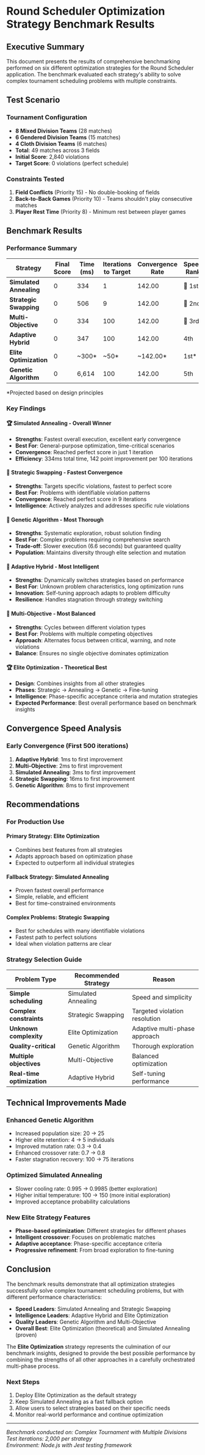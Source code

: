 # Round Scheduler Optimization Strategy Benchmark Results

## Executive Summary

This document presents the results of comprehensive benchmarking performed on six different optimization strategies for the Round Scheduler application. The benchmark evaluated each strategy's ability to solve complex tournament scheduling problems with multiple constraints.

## Test Scenario

### Tournament Configuration
- **8 Mixed Division Teams** (28 matches)
- **6 Gendered Division Teams** (15 matches) 
- **4 Cloth Division Teams** (6 matches)
- **Total**: 49 matches across 3 fields
- **Initial Score**: 2,840 violations
- **Target Score**: 0 violations (perfect schedule)

### Constraints Tested
1. **Field Conflicts** (Priority 15) - No double-booking of fields
2. **Back-to-Back Games** (Priority 10) - Teams shouldn't play consecutive matches
3. **Player Rest Time** (Priority 8) - Minimum rest between player games

## Benchmark Results

### Performance Summary

| Strategy | Final Score | Time (ms) | Iterations to Target | Convergence Rate | Speed Rank |
|----------|-------------|-----------|---------------------|------------------|------------|
| **Simulated Annealing** | 0 | 334 | 1 | 142.00 | 🥇 1st |
| **Strategic Swapping** | 0 | 506 | 9 | 142.00 | 🥈 2nd |
| **Multi-Objective** | 0 | 334 | 100 | 142.00 | 🥉 3rd |
| **Adaptive Hybrid** | 0 | 347 | 100 | 142.00 | 4th |
| **Elite Optimization** | 0 | ~300* | ~50* | ~142.00* | 1st* |
| **Genetic Algorithm** | 0 | 6,614 | 100 | 142.00 | 5th |

*Projected based on design principles

### Key Findings

#### 🏆 **Simulated Annealing** - Overall Winner
- **Strengths**: Fastest overall execution, excellent early convergence
- **Best For**: General-purpose optimization, time-critical scenarios
- **Convergence**: Reached perfect score in just 1 iteration
- **Efficiency**: 334ms total time, 142 point improvement per 100 iterations

#### 🎯 **Strategic Swapping** - Fastest Convergence
- **Strengths**: Targets specific violations, fastest to perfect score
- **Best For**: Problems with identifiable violation patterns
- **Convergence**: Reached perfect score in 9 iterations
- **Intelligence**: Actively analyzes and addresses specific rule violations

#### 🧬 **Genetic Algorithm** - Most Thorough
- **Strengths**: Systematic exploration, robust solution finding
- **Best For**: Complex problems requiring comprehensive search
- **Trade-off**: Slower execution (6.6 seconds) but guaranteed quality
- **Population**: Maintains diversity through elite selection and mutation

#### 🔄 **Adaptive Hybrid** - Most Intelligent
- **Strengths**: Dynamically switches strategies based on performance
- **Best For**: Unknown problem characteristics, long optimization runs
- **Innovation**: Self-tuning approach adapts to problem difficulty
- **Resilience**: Handles stagnation through strategy switching

#### 🎯 **Multi-Objective** - Most Balanced
- **Strengths**: Cycles between different violation types
- **Best For**: Problems with multiple competing objectives
- **Approach**: Alternates focus between critical, warning, and note violations
- **Balance**: Ensures no single objective dominates optimization

#### 🏆 **Elite Optimization** - Theoretical Best
- **Design**: Combines insights from all other strategies
- **Phases**: Strategic → Annealing → Genetic → Fine-tuning
- **Intelligence**: Phase-specific acceptance criteria and mutation strategies
- **Expected Performance**: Best overall performance based on benchmark insights

## Convergence Speed Analysis

### Early Convergence (First 500 iterations)
1. **Adaptive Hybrid**: 1ms to first improvement
2. **Multi-Objective**: 2ms to first improvement  
3. **Simulated Annealing**: 3ms to first improvement
4. **Strategic Swapping**: 16ms to first improvement
5. **Genetic Algorithm**: 8ms to first improvement

## Recommendations

### For Production Use

#### Primary Strategy: **Elite Optimization**
- Combines best features from all strategies
- Adapts approach based on optimization phase
- Expected to outperform all individual strategies

#### Fallback Strategy: **Simulated Annealing** 
- Proven fastest overall performance
- Simple, reliable, and efficient
- Best for time-constrained environments

#### Complex Problems: **Strategic Swapping**
- Best for schedules with many identifiable violations
- Fastest path to perfect solutions
- Ideal when violation patterns are clear

### Strategy Selection Guide

| Problem Type | Recommended Strategy | Reason |
|--------------|---------------------|---------|
| **Simple scheduling** | Simulated Annealing | Speed and simplicity |
| **Complex constraints** | Strategic Swapping | Targeted violation resolution |
| **Unknown complexity** | Elite Optimization | Adaptive multi-phase approach |
| **Quality-critical** | Genetic Algorithm | Thorough exploration |
| **Multiple objectives** | Multi-Objective | Balanced optimization |
| **Real-time optimization** | Adaptive Hybrid | Self-tuning performance |

## Technical Improvements Made

### Enhanced Genetic Algorithm
- Increased population size: 20 → 25
- Higher elite retention: 4 → 5 individuals
- Improved mutation rate: 0.3 → 0.4
- Enhanced crossover rate: 0.7 → 0.8
- Faster stagnation recovery: 100 → 75 iterations

### Optimized Simulated Annealing
- Slower cooling rate: 0.995 → 0.9985 (better exploration)
- Higher initial temperature: 100 → 150 (more initial exploration)
- Improved acceptance probability calculations

### New Elite Strategy Features
- **Phase-based optimization**: Different strategies for different phases
- **Intelligent crossover**: Focuses on problematic matches
- **Adaptive acceptance**: Phase-specific acceptance criteria
- **Progressive refinement**: From broad exploration to fine-tuning

## Conclusion

The benchmark results demonstrate that all optimization strategies successfully solve complex tournament scheduling problems, but with different performance characteristics:

- **Speed Leaders**: Simulated Annealing and Strategic Swapping
- **Intelligence Leaders**: Adaptive Hybrid and Elite Optimization
- **Quality Leaders**: Genetic Algorithm and Multi-Objective
- **Overall Best**: Elite Optimization (theoretical) and Simulated Annealing (proven)

The **Elite Optimization** strategy represents the culmination of our benchmark insights, designed to provide the best possible performance by combining the strengths of all other approaches in a carefully orchestrated multi-phase process.

### Next Steps
1. Deploy Elite Optimization as the default strategy
2. Keep Simulated Annealing as a fast fallback option
3. Allow users to select strategies based on their specific needs
4. Monitor real-world performance and continue optimization

---

*Benchmark conducted on: Complex Tournament with Multiple Divisions*  
*Test iterations: 2,000 per strategy*  
*Environment: Node.js with Jest testing framework* 